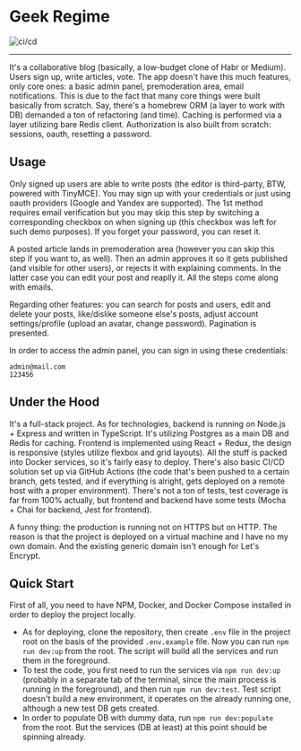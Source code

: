 # Geek Regime
![ci/cd](https://github.com/alexey-sol/geek-regime/workflows/production/badge.svg)

---

It's a collaborative blog (basically, a low-budget clone of Habr or Medium). Users sign up, write articles, vote. The app doesn't have this much features, only core ones: a basic admin panel, premoderation area, email notifications. This is due to the fact that many core things were built basically from scratch. Say, there's a homebrew ORM (a layer to work with DB) demanded a ton of refactoring (and time). Caching is performed via a layer utilizing bare Redis client. Authorization is also built from scratch: sessions, oauth, resetting a password.

## Usage
Only signed up users are able to write posts (the editor is third-party, BTW, powered with TinyMCE). You may sign up with your credentials or just using oauth providers (Google and Yandex are supported). The 1st method requires email verification but you may skip this step by switching a corresponding checkbox on when signing up (this checkbox was left for such demo purposes). If you forget your password, you can reset it.

A posted article lands in premoderation area (however you can skip this step if you want to, as well). Then an admin approves it so it gets published (and visible for other users), or rejects it with explaining comments. In the latter case you can edit your post and reaplly it. All the steps come along with emails.

Regarding other features: you can search for posts and users, edit and delete your posts, like/dislike someone else's posts, adjust account settings/profile (upload an avatar, change password). Pagination is presented.

In order to access the admin panel, you can sign in using these credentials:
```
admin@mail.com
123456
```

## Under the Hood
It's a full-stack project. As for technologies, backend is running on Node.js + Express and written in TypeScript. It's utilizing Postgres as a main DB and Redis for caching. Frontend is implemented using React + Redux, the design is responsive (styles utilize flexbox and grid layouts). All the stuff is packed into Docker services, so it's fairly easy to deploy. There's also basic CI/CD solution set up via GitHub Actions (the code that's been pushed to a certain branch, gets tested, and if everything is alright, gets deployed on a remote host with a proper environment). There's not a ton of tests, test coverage is far from 100% actually, but frontend and backend have some tests (Mocha + Chai for backend, Jest for frontend).

A funny thing: the production is running not on HTTPS but on HTTP. The reason is that the project is deployed on a virtual machine and I have no my own domain. And the existing generic domain isn't enough for Let's Encrypt.

## Quick Start
First of all, you need to have NPM, Docker, and Docker Compose installed in order to deploy the project locally.
- As for deploying, clone the repository, then create `.env` file in the project root on the basis of the provided `.env.example` file. Now you can run `npm run dev:up` from the root. The script will build all the services and run them in the foreground.
- To test the code, you first need to run the services via `npm run dev:up` (probably in a separate tab of the terminal, since the main process is running in the foreground), and then run `npm run dev:test`. Test script doesn't build a new environment, it operates on the already running one, although a new test DB gets created.
- In order to populate DB with dummy data, run `npm run dev:populate` from the root. But the services (DB at least) at this point should be spinning already.